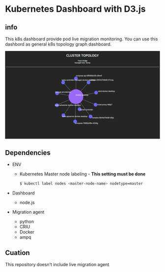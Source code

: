 # Kubernetes Dashboard with D3.js

## info

This k8s dashboard provide pod live migration monitoring. You can use this dashbord as general k8s topology graph dashboard.



![image-20201012134301201](image-20201012134301201.png)



## Dependencies

- ENV

  - Kubernetes Master node labeling - **This setting must be done**

    ```bash
    $ kubectl label nodes <master-node-name> nodetype=master
    ```

    

- Dashboard

  - node.js

- Migration agent
  - python
  - CRIU
  - Docker
  - ampq

## Cuation

This repository doesn't include live migration agent 